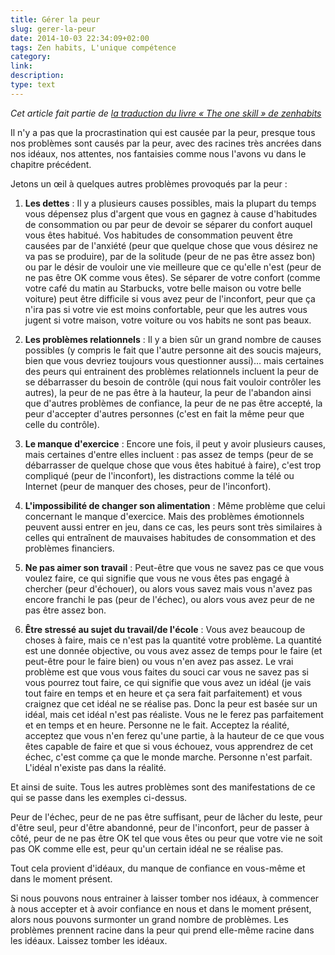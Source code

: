 ```yaml
---
title: Gérer la peur
slug: gerer-la-peur
date: 2014-10-03 22:34:09+02:00
tags: Zen habits, L'unique compétence
category: 
link: 
description: 
type: text
---
```


_Cet article fait partie de [la traduction du livre « The one skill » de zenhabits](/blog/traduction-du-livre-the-one-skill-de-zenhabits/)_

Il n'y a pas que la procrastination qui est causée par la peur, presque tous nos problèmes sont causés par la peur, avec des racines très ancrées dans nos idéaux, nos attentes, nos fantaisies comme nous l'avons vu dans le chapitre précédent.

Jetons un œil à quelques autres problèmes provoqués par la peur :
<!-- TEASER_END -->
1. __Les dettes__ : Il y a plusieurs causes possibles, mais la plupart du temps vous dépensez plus d'argent que vous en gagnez à cause d'habitudes de consommation ou par peur de devoir se séparer du confort auquel vous êtes habitué. Vos habitudes de consommation peuvent être causées par de l'anxiété (peur que quelque chose que vous désirez ne va pas se produire), par de la solitude (peur de ne pas être assez bon) ou par le désir de vouloir une vie meilleure que ce qu'elle n'est (peur de ne pas être OK comme vous êtes). Se séparer de votre confort (comme votre café du matin au Starbucks, votre belle maison ou votre belle voiture) peut être difficile si vous avez peur de l'inconfort, peur que ça n'ira pas si votre vie est moins confortable, peur que les autres vous jugent si votre maison, votre voiture ou vos habits ne sont pas beaux.

2. __Les problèmes relationnels__ : Il y a bien sûr un grand nombre de causes possibles (y compris le fait que l'autre personne ait des soucis majeurs, bien que vous devriez toujours vous questionner aussi)… mais certaines des peurs qui entrainent des problèmes relationnels incluent la peur de se débarrasser du besoin de contrôle (qui nous fait vouloir contrôler les autres), la peur de ne pas être à la hauteur, la peur de l'abandon ainsi que d'autres problèmes de confiance, la peur de ne pas être accepté, la peur d'accepter d'autres personnes (c'est en fait la même peur que celle du contrôle).

3. __Le manque d'exercice__ : Encore une fois, il peut y avoir plusieurs causes, mais certaines d'entre elles incluent : pas assez de temps (peur de se débarrasser de quelque chose que vous êtes habitué à faire), c'est trop compliqué (peur de l'inconfort), les distractions comme la télé ou Internet (peur de manquer des choses, peur de l'inconfort).

4. __L'impossibilité de changer son alimentation__ : Même problème que celui concernant le manque d'exercice. Mais des problèmes émotionnels peuvent aussi entrer en jeu, dans ce cas, les peurs sont très similaires à celles qui entraînent de mauvaises habitudes de consommation et des problèmes financiers.

5. __Ne pas aimer son travail__ : Peut-être que vous ne savez pas ce que vous voulez faire, ce qui signifie que vous ne vous êtes pas engagé à chercher (peur d'échouer), ou alors vous savez mais vous n'avez pas encore franchi le pas (peur de l'échec), ou alors vous avez peur de ne pas être assez bon.

6. __Être stressé au sujet du travail/de l'école__ : Vous avez beaucoup de choses à faire, mais ce n'est pas la quantité votre problème. La quantité est une donnée objective, ou vous avez assez de temps pour le faire (et peut-être pour le faire bien) ou vous n'en avez pas assez. Le vrai problème est que vous vous faites du souci car vous ne savez pas si vous pourrez tout faire, ce qui signifie que vous avez un idéal (je vais tout faire en temps et en heure et ça sera fait parfaitement) et vous craignez que cet idéal ne se réalise pas. Donc la peur est basée sur un idéal, mais cet idéal n'est pas réaliste. Vous ne le ferez pas parfaitement et en temps et en heure. Personne ne le fait. Acceptez la réalité, acceptez que vous n'en ferez qu'une partie, à la hauteur de ce que vous êtes capable de faire et que si vous échouez, vous apprendrez de cet échec, c'est comme ça que le monde marche. Personne n'est parfait. L'idéal n'existe pas dans la réalité.

Et ainsi de suite. Tous les autres problèmes sont des manifestations de ce qui se passe dans les exemples ci-dessus.

Peur de l'échec, peur de ne pas être suffisant, peur de lâcher du leste, peur d'être seul, peur d'être abandonné, peur de l'inconfort, peur de passer à côté, peur de ne pas être OK tel que vous êtes ou peur que votre vie ne soit pas OK comme elle est, peur qu'un certain idéal ne se réalise pas.

Tout cela provient d'idéaux, du manque de confiance en vous-même et dans le moment présent.

Si nous pouvons nous entrainer à laisser tomber nos idéaux, à commencer à nous accepter et à avoir confiance en nous et dans le moment présent, alors nous pouvons surmonter un grand nombre de problèmes. Les problèmes prennent racine dans la peur qui prend elle-même racine dans les idéaux. Laissez tomber les idéaux.

